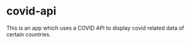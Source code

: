 # covid-api

This is an app which uses a COVID API to display covid related data of certain countries. 
